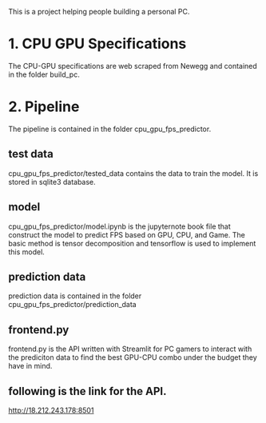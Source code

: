 This is a project helping people building a personal PC.
# 1. CPU GPU Specifications
The CPU-GPU specifications are web scraped from Newegg and contained in the folder build_pc.

# 2. Pipeline
The pipeline is contained in the folder cpu_gpu_fps_predictor.

## test data
cpu_gpu_fps_predictor/tested_data contains the data to train the model.
It is stored in sqlite3 database. 


## model
cpu_gpu_fps_predictor/model.ipynb is the jupyternote book file that construct the model to predict FPS based on GPU, CPU, and Game. The basic method is tensor decomposition and tensorflow is used to implement this model.

## prediction data
prediction data is contained in the folder cpu_gpu_fps_predictor/prediction_data

## frontend.py
frontend.py is the API written with Streamlit for PC gamers to interact with the prediciton data to find the best GPU-CPU combo under the budget they have in mind.

## following is the link for the API.
http://18.212.243.178:8501
